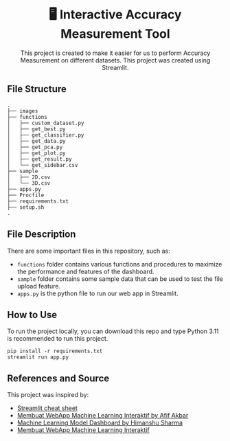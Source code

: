 <h1 align="center">🖥️ Interactive Accuracy Measurement Tool </h1>

<p align="center">
    This project is created to make it easier for us to perform Accuracy Measurement on different datasets. This project was created using Streamlit. 
</p>

## File Structure
```
.
├── images
├── functions
│   ├── custom_dataset.py
│   ├── get_best.py
│   ├── get_classifier.py
│   ├── get_data.py
│   ├── get_pca.py
│   ├── get_plot.py
│   ├── get_result.py
│   └── get_sidebar.csv
├── sample
│   ├── 2D.csv
│   └── 3D.csv
├── apps.py
├── Procfile
├── requirements.txt
├── setup.sh
.
```

## File Description

There are some important files in this repository, such as:

- `functions` folder contains various functions and procedures to maximize the performance and features of the
  dashboard.
- `sample` folder contains some sample data that can be used to test the file upload feature.
- `apps.py` is the python file to run our web app in Streamlit.

## How to Use
To run the project locally, you can download this repo and type
Python 3.11 is recommended to run this project.
```
pip install -r requirements.txt
streamlit run app.py
```

## References and Source
This project was inspired by:

- [Streamlit cheat sheet](https://streamlit-cheat-sheet.herokuapp.com/)
- [Membuat WebApp Machine Learning Interaktif by Afif Akbar](https://www.youtube.com/watch?v=_tbkwDGKfKQ&t=1905s)
- [Machine Learning Model Dashboard by Himanshu Sharma](https://www.youtube.com/watch?v=i0yrthZyiB8)
- [Membuat WebApp Machine Learning Interaktif](https://towardsdatascience.com/build-multiple-machine-learning-models-easily-54046f022483)
